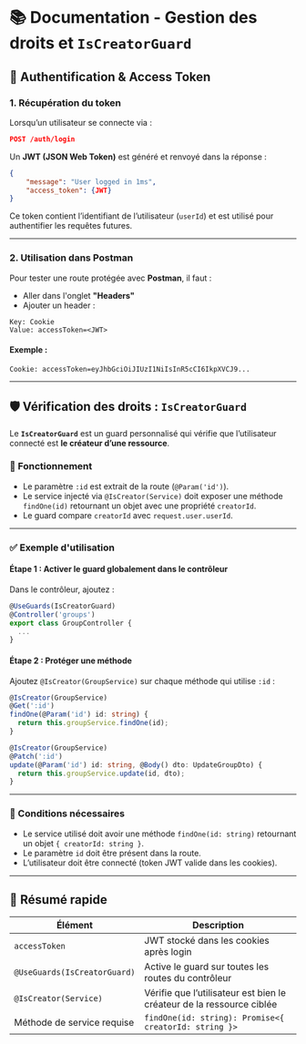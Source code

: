 # 📚 Documentation - Gestion des droits et `IsCreatorGuard`

## 🔐 Authentification & Access Token

### 1. Récupération du token

Lorsqu’un utilisateur se connecte via :

```json
POST /auth/login
```

Un **JWT (JSON Web Token)** est généré et renvoyé dans la réponse :

```json
{
    "message": "User logged in 1ms",
    "access_token": {JWT}
}
```

Ce token contient l’identifiant de l’utilisateur (`userId`) et est utilisé pour authentifier les requêtes futures.

---

### 2. Utilisation dans Postman

Pour tester une route protégée avec **Postman**, il faut :

- Aller dans l'onglet **"Headers"**
- Ajouter un header :

```
Key: Cookie
Value: accessToken=<JWT>
```

#### Exemple :

```
Cookie: accessToken=eyJhbGciOiJIUzI1NiIsInR5cCI6IkpXVCJ9...
```

---

## 🛡️ Vérification des droits : `IsCreatorGuard`

Le **`IsCreatorGuard`** est un guard personnalisé qui vérifie que l’utilisateur connecté est **le créateur d’une ressource**.

### 🧠 Fonctionnement

- Le paramètre `:id` est extrait de la route (`@Param('id')`).
- Le service injecté via `@IsCreator(Service)` doit exposer une méthode `findOne(id)` retournant un objet avec une propriété `creatorId`.
- Le guard compare `creatorId` avec `request.user.userId`.

---

### ✅ Exemple d'utilisation

#### Étape 1 : Activer le guard globalement dans le contrôleur

Dans le contrôleur, ajoutez :

```ts
@UseGuards(IsCreatorGuard)
@Controller('groups')
export class GroupController {
  ...
}
```

#### Étape 2 : Protéger une méthode

Ajoutez `@IsCreator(GroupService)` sur chaque méthode qui utilise `:id` :

```ts
@IsCreator(GroupService)
@Get(':id')
findOne(@Param('id') id: string) {
  return this.groupService.findOne(id);
}

@IsCreator(GroupService)
@Patch(':id')
update(@Param('id') id: string, @Body() dto: UpdateGroupDto) {
  return this.groupService.update(id, dto);
}
```

---

### 🔁 Conditions nécessaires

- Le service utilisé doit avoir une méthode `findOne(id: string)` retournant un objet `{ creatorId: string }`.
- Le paramètre `id` doit être présent dans la route.
- L’utilisateur doit être connecté (token JWT valide dans les cookies).

---

## 🧪 Résumé rapide

| Élément                      | Description                                                           |
| ---------------------------- | --------------------------------------------------------------------- |
| `accessToken`                | JWT stocké dans les cookies après login                               |
| `@UseGuards(IsCreatorGuard)` | Active le guard sur toutes les routes du contrôleur                   |
| `@IsCreator(Service)`        | Vérifie que l’utilisateur est bien le créateur de la ressource ciblée |
| Méthode de service requise   | `findOne(id: string): Promise<{ creatorId: string }>`                 |
